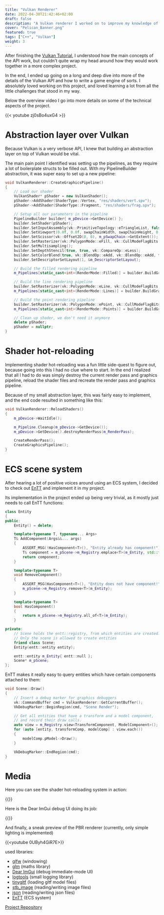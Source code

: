 ```yaml
---
title: "Vulkan Renderer"
date: 2022-04-30T21:42:46+02:00
draft: false
description: "A Vulkan renderer I worked on to improve my knowledge of the Vulkan API."
cover: "Pelican_Banner.png"
featured: true
tags: ["C++", "Vulkan"]
weight: 3
---
```


After finishing the [Vulkan Tutorial](https://vulkan-tutorial.com), I understood how the main concepts of the API work, but couldn't quite wrap my head around how they would work together in a more complex project.

In the end, I ended up going on a long and deep dive into more of the details of the Vulkan API and how to write a game engine of sorts.
I absolutely loved working on this project, and loved learning a lot from all the little challenges that stood in my way.

Below the overview video I go into more details on some of the technical aspects of the project.

{{< youtube zj0sBo4uxG4 >}}

# Abstraction layer over Vulkan

Because Vulkan is a very verbose API, I knew that building an abstraction layer on top of Vulkan would be vital.

The main pain point I identified was setting up the pipelines, as they require a lot of boilerplate structs to be filled out.
With my PipelineBuilder abstraction, it was super easy to set up a new pipeline:

```cpp
void VulkanRenderer::CreateGraphicsPipeline()
{
    // Load our shader
    VulkanShader* pShader = new VulkanShader();
    pShader->AddShader(ShaderType::Vertex, "res/shaders/vert.spv");
    pShader->AddShader(ShaderType::Fragment, "res/shaders/frag.spv");

    // Setup all our parameters in the pipeline
    PipelineBuilder builder{ m_pDevice->GetDevice() };
    builder.SetShader(pShader);
    builder.SetInputAssembly(vk::PrimitiveTopology::eTriangleList, false);
    builder.SetViewport(0.0f, 0.0f, swapChainWidth, swapChainHeight, 0.0f, 1.0f);
    builder.SetScissor(vk::Offset2D(0, 0), m_pSwapChain->GetExtent());
    builder.SetRasterizer(vk::PolygonMode::eFill, vk::CullModeFlagBits::eBack);
    builder.SetMultisampling();
    builder.SetDepthStencil(true, true, vk::CompareOp::eLess);
    builder.SetColorBlend(true, vk::BlendOp::eAdd, vk::BlendOp::eAdd, false, vk::LogicOp::eCopy);
    builder.SetDescriptorSetLayout(1, &m_DescriptorSetLayout);

    // Build the filled rendering pipeline
    m_Pipelines[static_cast<int>(RenderMode::Filled)] = builder.BuildGraphics(m_RenderPass);

    // Build the line rendering pipeline
    builder.SetRasterizer(vk::PolygonMode::eLine, vk::CullModeFlagBits::eBack);
    m_Pipelines[static_cast<int>(RenderMode::Lines)] = builder.BuildGraphics(m_RenderPass);

    // Build the point rendering pipeline
    builder.SetRasterizer(vk::PolygonMode::ePoint, vk::CullModeFlagBits::eBack);
    m_Pipelines[static_cast<int>(RenderMode::Points)] = builder.BuildGraphics(m_RenderPass);

    // Clean up shader, we don't need it anymore
    delete pShader;
    pShader = nullptr;
}

```

# Shader hot-reloading

Implementing shader hot-reloading was a fun little side-quest to figure out, because going into this I had no clue where to start.
In the end I realized that all I had to do was simply destroy the current render pass and graphics pipeline, reload the shader files and recreate the render pass and graphics pipeline.

Because of my small abstraction layer, this was fairly easy to implement, and the end code resulted in something like this:

```cpp
void VulkanRenderer::ReloadShaders()
{
	m_pDevice->WaitIdle();

	m_Pipeline.Cleanup(m_pDevice->GetDevice());
	m_pDevice->GetDevice().destroyRenderPass(m_RenderPass);

	CreateRenderPass();
	CreateGraphicsPipeline();
}
```

# ECS scene system

After hearing a lot of positive voices around using an ECS system, I decided to check out [EnTT](https://github.com/skypjack/entt) and implement it in my project.

Its implementation in the project ended up being very trivial, as it mostly just needs to call EnTT functions:

```cpp
class Entity
{
public:
    Entity() = delete;

    template<typename T, typename... Args>
    T& AddComponent(Args&&... args)
    {
        ASSERT_MSG(!HasComponent<T>(), "Entity already has component!");
        T& component = m_pScene->m_Registry.emplace<T>(m_Entity, std::forward<Args>(args)...);
        return component;
    }

    template<typename T>
    void RemoveComponent()
    {
        ASSERT_MSG(HasComponent<T>(), "Entity does not have component!");
        m_pScene->m_Registry.remove<T>(m_Entity);
    }

    template<typename T>
    bool HasComponent()
    {
        return m_pScene->m_Registry.all_of<T>(m_Entity);
    }

private:
    // Scene holds the entt::registry, from which entities are created.
    // Only the scene is allowed to create entities
    friend class Scene;
    Entity(entt::entity entity);

    entt::entity m_Entity{ entt::null };
    Scene* m_pScene;
};
```

EnTT makes it really easy to query entities which have certain components attached to them:

```cpp
void Scene::Draw()
{
    // Insert a debug marker for graphics debuggers
    vk::CommandBuffer cmd = VulkanRenderer::GetCurrentBuffer();
    VkDebugMarker::BeginRegion(cmd, "Scene Render");

    // Get all entities that have a transform and a model component,
    // and record their draw calls.
    auto view = m_Registry.view<TransformComponent, ModelComponent>();
    for (auto [entity, transformComp, modelComp] : view.each())
    {
        modelComp.pModel->Draw();
    }

    VkDebugMarker::EndRegion(cmd);
}
```


# Media

Here you can see the shader hot-reloading system in action:

{{<youtube eLQLpctFaak>}}

Here is the Dear ImGui debug UI doing its job:

{{<youtube lDNhOxIi_cI>}}

And finally, a sneak preview of the PBR renderer (currently, only simple lighting is implemented)

{{<youtube 0UByh4GiR7E>}}


used libraries:

-   [glfw](https://github.com/glfw/glfw) (windowing)
-   [glm](https://github.com/g-truc/glm) (maths library)
-   [Dear ImGui](https://github.com/ocornut/imgui) (debug immediate-mode UI)
-   [logtools](https://github.com/SeppahBaws/logtools) (small logging library)
-   [tinygltf](https://github.com/syoyo/tinygltf) (loading gltf model files)
-   [stb_image](https://github.com/nothings/stb) (reading/writing image files)
-   [json](https://github.com/nlohmann/json) (reading/writing json files)
-   [EnTT](https://github.com/skypjack/entt) (ECS system)

[Project Repository](https://github.com/SeppahBaws/PelicanEngine)
